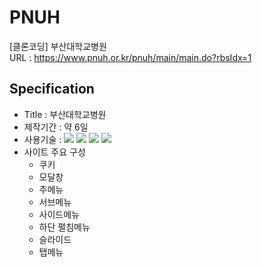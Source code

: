 # PNUH
[클론코딩] 부산대학교병원  
URL : https://www.pnuh.or.kr/pnuh/main/main.do?rbsIdx=1   

## Specification
  - Title : 부산대학교병원
  - 제작기간 : 약 6일
  - 사용기술 : <img src="https://img.shields.io/badge/-HTML5-blue?style=flat-square&logo=html5&logoColor=white"> <img src="https://img.shields.io/badge/-CSS3-orange?style=flat-square&logo=css3&logoColor=white"> <img src="https://img.shields.io/badge/-JavaScript-yellow?style=flat-square&logo=JavaScript&logoColor=white"> <img src="https://img.shields.io/badge/-jQuery-blue?style=flat-square&logo=jQuery&logoColor=white">
  - 사이트 주요 구성 
    - 쿠키
    - 모달창
    - 주메뉴
    - 서브메뉴
    - 사이드메뉴
    - 하단 펼침메뉴
    - 슬라이드
    - 탭메뉴
